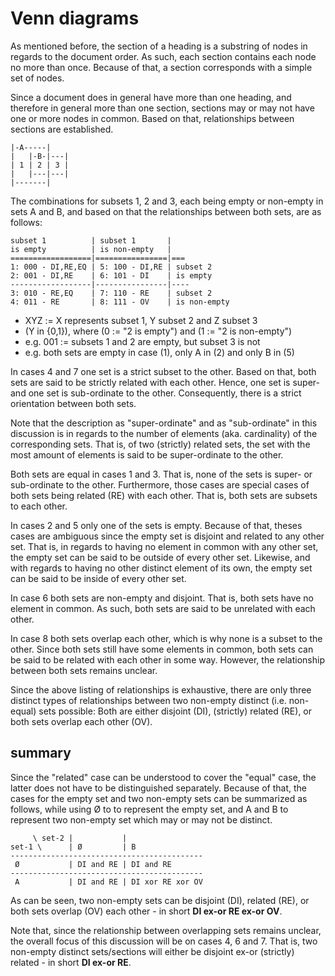 
<!-- ======================================================================= -->
# Venn diagrams

As mentioned before, the section of a heading is a substring of nodes in regards
to the document order. As such, each section contains each node no more than
once. Because of that, a section corresponds with a simple set of nodes.

Since a document does in general have more than one heading, and therefore in
general more than one section, sections may or may not have one or more nodes
in common. Based on that, relationships between sections are established.

```
|-A-----|
|   |-B-|---|
| 1 | 2 | 3 |
|   |---|---|
|-------|
```

The combinations for subsets 1, 2 and 3, each being empty or non-empty in sets
A and B, and based on that the relationships between both sets, are as follows:

```
subset 1          | subset 1       |
is empty          | is non-empty   |
==================|================|===
1: 000 - DI,RE,EQ | 5: 100 - DI,RE | subset 2
2: 001 - DI,RE    | 6: 101 - DI    | is empty
------------------|----------------|----
3: 010 - RE,EQ    | 7: 110 - RE    | subset 2
4: 011 - RE       | 8: 111 - OV    | is non-empty
```

- XYZ := X represents subset 1, Y subset 2 and Z subset 3
- (Y in {0,1}), where (0 := "2 is empty") and (1 := "2 is non-empty")
- e.g. 001 := subsets 1 and 2 are empty, but subset 3 is not
- e.g. both sets are empty in case (1), only A in (2) and only B in (5)

In cases 4 and 7 one set is a strict subset to the other. Based on that, both
sets are said to be strictly related with each other. Hence, one set is super-
and one set is sub-ordinate to the other. Consequently, there is a strict
orientation between both sets.

Note that the description as "super-ordinate" and as "sub-ordinate" in this
discussion is in regards to the number of elements (aka. cardinality) of the
corresponding sets. That is, of two (strictly) related sets, the set with the
most amount of elements is said to be super-ordinate to the other.

Both sets are equal in cases 1 and 3. That is, none of the sets is super- or
sub-ordinate to the other. Furthermore, those cases are special cases of both
sets being related (RE) with each other. That is, both sets are subsets to
each other.

In cases 2 and 5 only one of the sets is empty. Because of that, theses cases
are ambiguous since the empty set is disjoint and related to any other set.
That is, in regards to having no element in common with any other set, the
empty set can be said to be outside of every other set. Likewise, and with
regards to having no other distinct element of its own, the empty set can be
said to be inside of every other set.

In case 6 both sets are non-empty and disjoint. That is, both sets have no
element in common. As such, both sets are said to be unrelated with each
other.

In case 8 both sets overlap each other, which is why none is a subset to the
other. Since both sets still have some elements in common, both sets can be
said to be related with each other in some way. However, the relationship
between both sets remains unclear.

Since the above listing of relationships is exhaustive, there are only three
distinct types of relationships between two non-empty distinct (i.e. non-equal)
sets possible: Both are either disjoint (DI), (strictly) related (RE), or both
sets overlap each other (OV).

<!-- ======================================================================= -->
## summary

Since the "related" case can be understood to cover the "equal" case, the latter
does not have to be distinguished separately. Because of that, the cases for the
empty set and two non-empty sets can be summarized as follows, while using Ø to
to represent the empty set, and A and B to represent two non-empty set which
may or may not be distinct.

```
     \ set-2 |           |
set-1 \      | Ø         | B
-------------------------------------------
 Ø           | DI and RE | DI and RE
-------------------------------------------
 A           | DI and RE | DI xor RE xor OV
```

As can be seen, two non-empty sets can be disjoint (DI), related (RE), or both
sets overlap (OV) each other - in short **DI ex-or RE ex-or OV**.

Note that, since the relationship between overlapping sets remains unclear,
the overall focus of this discussion will be on cases 4, 6 and 7. That is,
two non-empty distinct sets/sections will either be disjoint ex-or (strictly)
related - in short **DI ex-or RE**.
